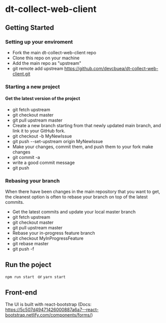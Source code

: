 # dt-collect-web-client

## Getting Started

### Setting up your enviroment
* Fork the main dt-collect-web-client repo
* Clone this repo on your machine
* Add the main repo as "upstream"
* git remote add upstream https://github.com/devcbuea/dt-collect-web-client.git
### Starting a new project
#### Get the latest version of the project
* git fetch upstream
* git checkout master
* git pull upstream master
* Create a new branch starting from that newly updated main branch, and link it to your GitHub fork.
* git checkout -b MyNewIssue
* git push --set-upstream origin MyNewIssue
* Make your changes, commit them, and push them to your fork
make changes
* git commit -a
* write a good commit message
* git push

### Rebasing your branch
When there have been changes in the main repository that you want to get, the cleanest option is often to rebase your branch on top of the latest commits.

* Get the latest commits and update your local master branch
* git fetch upstream
* git checkout master
* git pull upstream master
* Rebase your in-progress feature branch
* git checkout MyInProgressFeature
* git rebase master
* git push -f

## Run the poject
`npm run start ` or `yarn start`

## Front-end
The UI is built with react-bootstrap (Docs: https://5c507d49471426000887a6a7--react-bootstrap.netlify.com/components/forms/)
